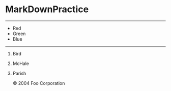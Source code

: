 # MarkDownPractice

 
<hr/>

*   Red
*   Green
*   Blue


<hr/>


1.  Bird
2.  McHale
3.  Parish


    <div class="sample_footer">
        &copy; 2004 Foo Corporation
    </div>
